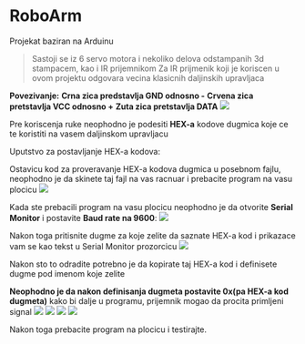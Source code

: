 # RoboArm
Projekat baziran na Arduinu
> Sastoji se iz 6 servo motora i nekoliko delova odstampanih 3d stampacem, kao i IR prijemnikom
> Za IR prijmenik koji je koriscen u ovom projektu odgovara vecina klasicnih daljinskih upravljaca

**Povezivanje:**
**Crna zica predstavlja GND odnosno -**
**Crvena zica pretstavlja VCC odnosno +**
**Zuta zica pretstavlja DATA**
![](https://i.imgur.com/sSWehXl.jpg)

Pre koriscenja ruke neophodno je podesiti **HEX-a** kodove dugmica koje ce te koristiti na vasem daljinskom upravljacu

Uputstvo za postavljanje HEX-a kodova:

Ostavicu kod za proveravanje HEX-a kodova dugmica u posebnom fajlu, neophodno je da skinete taj fajl na vas racnuar i prebacite program na vasu plocicu
![](https://i.imgur.com/LEdid54.png)

Kada ste prebacili program na vasu plocicu neophodno je da otvorite **Serial Monitor** i postavite **Baud rate na 9600**:
![](https://i.imgur.com/lwn6ub4.png)

Nakon toga pritisnite dugme za koje zelite da saznate HEX-a kod i prikazace vam se kao tekst u Serial Monitor prozorcicu
![](https://i.imgur.com/4ymVVVh.png)

Nakon sto to odradite potrebno je da kopirate taj HEX-a kod i definisete dugme pod imenom koje zelite

**Neophodno je da nakon definisanja dugmeta postavite 0x(pa HEX-a kod dugmeta)** kako bi dalje u programu, prijemnik mogao da procita primljeni signal
![](https://i.imgur.com/RE5OkVa.png)
![](https://i.imgur.com/R1oJH3X.png)
![](https://i.imgur.com/8a8UMxX.png)
![](https://i.imgur.com/BuhXbzs.png)

Nakon toga prebacite program na plocicu i testirajte.
